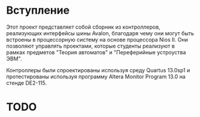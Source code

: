 # Вступление

Этот проект представляет собой сборник из контроллеров, реализующих интерфейсы шины Avalon, благодаря чему они могут быть встроены в процессорную систему на основе процессора Nios II. Они позволяют управлять проектами, которые студенты реализуют в рамках предметов "Теория автоматов" и "Переферийные устроуства ЭВМ".

Контроллеры были спроектированы используя среду Quartus 13.0sp1 и протестированы используя программу Altera Monitor Program 13.0 на стенде DE2-115.

# TODO
